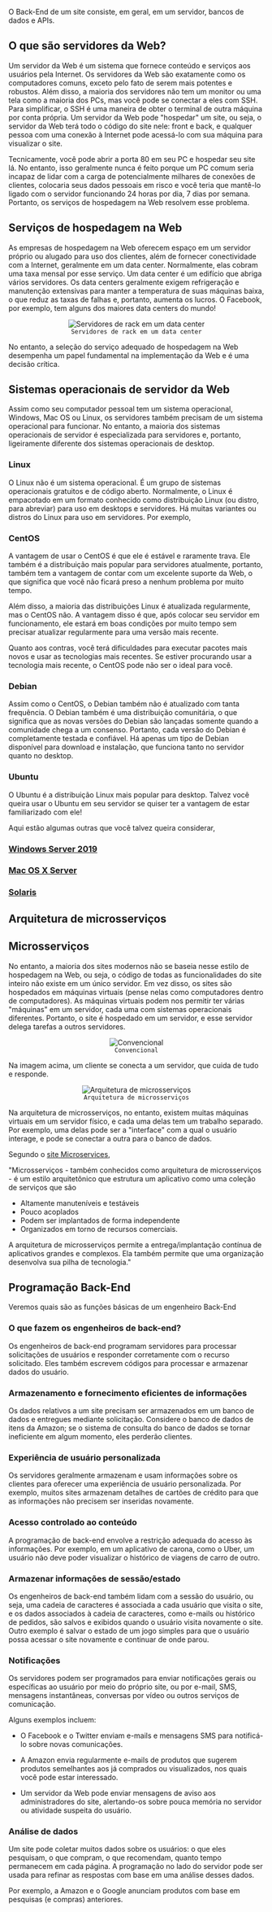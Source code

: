 O Back-End de um site consiste, em geral, em um servidor, bancos de dados e APIs.

## O que são servidores da Web?

Um servidor da Web é um sistema que fornece conteúdo e serviços aos usuários pela Internet. Os servidores da Web são exatamente como os computadores comuns, exceto pelo fato de serem mais potentes e robustos. Além disso, a maioria dos servidores não tem um monitor ou uma tela como a maioria dos PCs, mas você pode se conectar a eles com SSH. Para simplificar, o SSH é uma maneira de obter o terminal de outra máquina por conta própria. Um servidor da Web pode "hospedar" um site, ou seja, o servidor da Web terá todo o código do site nele: front e back, e qualquer pessoa com uma conexão à Internet pode acessá-lo com sua máquina para visualizar o site.

Tecnicamente, você pode abrir a porta 80 em seu PC e hospedar seu site lá. No entanto, isso geralmente nunca é feito porque um PC comum seria incapaz de lidar com a carga de potencialmente milhares de conexões de clientes, colocaria seus dados pessoais em risco e você teria que mantê-lo ligado com o servidor funcionando 24 horas por dia, 7 dias por semana. Portanto, os serviços de hospedagem na Web resolvem esse problema.

## Serviços de hospedagem na Web

As empresas de hospedagem na Web oferecem espaço em um servidor próprio ou alugado para uso dos clientes, além de fornecer conectividade com a Internet, geralmente em um data center. Normalmente, elas cobram uma taxa mensal por esse serviço. Um data center é um edifício que abriga vários servidores. Os data centers geralmente exigem refrigeração e manutenção extensivas para manter a temperatura de suas máquinas baixa, o que reduz as taxas de falhas e, portanto, aumenta os lucros. O Facebook, por exemplo, tem alguns dos maiores data centers do mundo!

<figure align="center">
    <img src="./assets/data-center.jpeg" alt="Servidores de rack em um data center" />
    <figcaption>
      <code>Servidores de rack em um data center</code>
    </figcaption>
</figure>

No entanto, a seleção do serviço adequado de hospedagem na Web desempenha um papel fundamental na implementação da Web e é uma decisão crítica.

## Sistemas operacionais de servidor da Web

Assim como seu computador pessoal tem um sistema operacional, Windows, Mac OS ou Linux, os servidores também precisam de um sistema operacional para funcionar. No entanto, a maioria dos sistemas operacionais de servidor é especializada para servidores e, portanto, ligeiramente diferente dos sistemas operacionais de desktop.

### Linux

O Linux não é um sistema operacional. É um grupo de sistemas operacionais gratuitos e de código aberto. Normalmente, o Linux é empacotado em um formato conhecido como distribuição Linux (ou distro, para abreviar) para uso em desktops e servidores. Há muitas variantes ou distros do Linux para uso em servidores. Por exemplo,

### CentOS

A vantagem de usar o CentOS é que ele é estável e raramente trava. Ele também é a distribuição mais popular para servidores atualmente, portanto, também tem a vantagem de contar com um excelente suporte da Web, o que significa que você não ficará preso a nenhum problema por muito tempo.

Além disso, a maioria das distribuições Linux é atualizada regularmente, mas o CentOS não. A vantagem disso é que, após colocar seu servidor em funcionamento, ele estará em boas condições por muito tempo sem precisar atualizar regularmente para uma versão mais recente.

Quanto aos contras, você terá dificuldades para executar pacotes mais novos e usar as tecnologias mais recentes. Se estiver procurando usar a tecnologia mais recente, o CentOS pode não ser o ideal para você.

### Debian

Assim como o CentOS, o Debian também não é atualizado com tanta frequência. O Debian também é uma distribuição comunitária, o que significa que as novas versões do Debian são lançadas somente quando a comunidade chega a um consenso. Portanto, cada versão do Debian é completamente testada e confiável. Há apenas um tipo de Debian disponível para download e instalação, que funciona tanto no servidor quanto no desktop.

### Ubuntu

O Ubuntu é a distribuição Linux mais popular para desktop. Talvez você queira usar o Ubuntu em seu servidor se quiser ter a vantagem de estar familiarizado com ele!

Aqui estão algumas outras que você talvez queira considerar,

### [Windows Server 2019](https://www.microsoft.com/en-us/cloud-platform/windows-server)

### [Mac OS X Server](https://www.apple.com/lae/macos/server/)

### [Solaris](https://www.google.com/search?q=solaris+server)

## Arquitetura de microsserviços

## Microsserviços

No entanto, a maioria dos sites modernos não se baseia nesse estilo de hospedagem na Web, ou seja, o código de todas as funcionalidades do site inteiro não existe em um único servidor. Em vez disso, os sites são hospedados em máquinas virtuais (pense nelas como computadores dentro de computadores). As máquinas virtuais podem nos permitir ter várias "máquinas" em um servidor, cada uma com sistemas operacionais diferentes. Portanto, o site é hospedado em um servidor, e esse servidor delega tarefas a outros servidores.

<figure align="center">
    <img src="./assets/conventional-client-server-connection.png" alt="Convencional" />
    <figcaption>
      <code>Convencional</code>
    </figcaption>
</figure>

Na imagem acima, um cliente se conecta a um servidor, que cuida de tudo e responde.

<figure align="center">
    <img src="./assets/microservice-client-connection.png" alt="Arquitetura de microsserviços" />
    <figcaption>
      <code>Arquitetura de microsserviços</code>
    </figcaption>
</figure>

Na arquitetura de microsserviços, no entanto, existem muitas máquinas virtuais em um servidor físico, e cada uma delas tem um trabalho separado. Por exemplo, uma delas pode ser a "interface" com a qual o usuário interage, e pode se conectar a outra para o banco de dados.

Segundo o [site Microservices](https://microservices.io/),

"Microsserviços - também conhecidos como arquitetura de microsserviços - é um estilo arquitetônico que estrutura um aplicativo como uma coleção de serviços que são

- Altamente manuteníveis e testáveis
- Pouco acoplados
- Podem ser implantados de forma independente
- Organizados em torno de recursos comerciais.

A arquitetura de microsserviços permite a entrega/implantação contínua de aplicativos grandes e complexos. Ela também permite que uma organização desenvolva sua pilha de tecnologia."

## Programação Back-End

Veremos quais são as funções básicas de um engenheiro Back-End

### O que fazem os engenheiros de back-end?

Os engenheiros de back-end programam servidores para processar solicitações de usuários e responder corretamente com o recurso solicitado. Eles também escrevem códigos para processar e armazenar dados do usuário.

### Armazenamento e fornecimento eficientes de informações

Os dados relativos a um site precisam ser armazenados em um banco de dados e entregues mediante solicitação. Considere o banco de dados de itens da Amazon; se o sistema de consulta do banco de dados se tornar ineficiente em algum momento, eles perderão clientes.

### Experiência de usuário personalizada

Os servidores geralmente armazenam e usam informações sobre os clientes para oferecer uma experiência de usuário personalizada. Por exemplo, muitos sites armazenam detalhes de cartões de crédito para que as informações não precisem ser inseridas novamente.

### Acesso controlado ao conteúdo

A programação de back-end envolve a restrição adequada do acesso às informações. Por exemplo, em um aplicativo de carona, como o Uber, um usuário não deve poder visualizar o histórico de viagens de carro de outro.

### Armazenar informações de sessão/estado

Os engenheiros de back-end também lidam com a sessão do usuário, ou seja, uma cadeia de caracteres é associada a cada usuário que visita o site, e os dados associados à cadeia de caracteres, como e-mails ou histórico de pedidos, são salvos e exibidos quando o usuário visita novamente o site. Outro exemplo é salvar o estado de um jogo simples para que o usuário possa acessar o site novamente e continuar de onde parou.

### Notificações

Os servidores podem ser programados para enviar notificações gerais ou específicas ao usuário por meio do próprio site, ou por e-mail, SMS, mensagens instantâneas, conversas por vídeo ou outros serviços de comunicação.

Alguns exemplos incluem:

- O Facebook e o Twitter enviam e-mails e mensagens SMS para notificá-lo sobre novas comunicações.

- A Amazon envia regularmente e-mails de produtos que sugerem produtos semelhantes aos já comprados ou visualizados, nos quais você pode estar interessado.

- Um servidor da Web pode enviar mensagens de aviso aos administradores do site, alertando-os sobre pouca memória no servidor ou atividade suspeita do usuário.

### Análise de dados

Um site pode coletar muitos dados sobre os usuários: o que eles pesquisam, o que compram, o que recomendam, quanto tempo permanecem em cada página. A programação no lado do servidor pode ser usada para refinar as respostas com base em uma análise desses dados.

Por exemplo, a Amazon e o Google anunciam produtos com base em pesquisas (e compras) anteriores.
